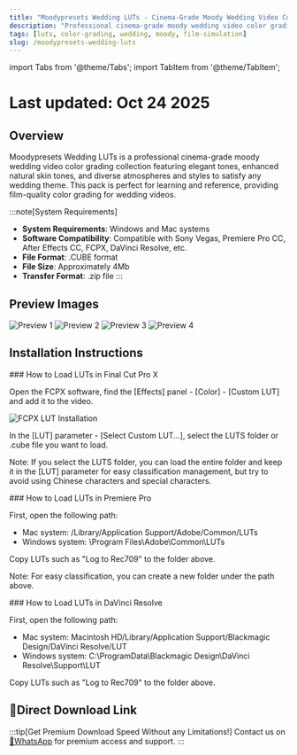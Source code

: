 ```yaml
---
title: "Moodypresets Wedding LUTs - Cinema-Grade Moody Wedding Video Color Grading"
description: "Professional cinema-grade moody wedding video color grading with elegant tones, enhanced natural skin tones, and diverse atmospheres and styles for any wedding theme."
tags: [luts, color-grading, wedding, moody, film-simulation]
slug: /moodypresets-wedding-luts
---
```


import Tabs from '@theme/Tabs';
import TabItem from '@theme/TabItem';

# Last updated: Oct 24 2025

## Overview

Moodypresets Wedding LUTs is a professional cinema-grade moody wedding video color grading collection featuring elegant tones, enhanced natural skin tones, and diverse atmospheres and styles to satisfy any wedding theme. This pack is perfect for learning and reference, providing film-quality color grading for wedding videos.

:::note[System Requirements]
- **System Requirements**: Windows and Mac systems
- **Software Compatibility**: Compatible with Sony Vegas, Premiere Pro CC, After Effects CC, FCPX, DaVinci Resolve, etc.
- **File Format**: .CUBE format
- **File Size**: Approximately 4Mb
- **Transfer Format**: .zip file
:::

## Preview Images

![Preview 1](https://www.vfx123.com/wp-content/uploads/2025/10/1759805947-da102d3af1dd8a1.jpg)
![Preview 2](https://www.vfx123.com/wp-content/uploads/2025/10/1759805952-671b29fbbc3f516.jpg)
![Preview 3](https://www.vfx123.com/wp-content/uploads/2025/10/1759805958-5e93fbd579916a4.jpg)
![Preview 4](https://www.vfx123.com/wp-content/uploads/2025/10/1759805963-1f928eb1b4e84b5.jpg)

## Installation Instructions

<Tabs>
<TabItem value="fcpx" label="Final Cut Pro X">
### How to Load LUTs in Final Cut Pro X

Open the FCPX software, find the [Effects] panel - [Color] - [Custom LUT] and add it to the video.

![FCPX LUT Installation](https://www.vfx123.com/wp-content/uploads/2022/01/1641350910-bcccd886de165eb.jpg)

In the [LUT] parameter - [Select Custom LUT...], select the LUTS folder or .cube file you want to load.

Note: If you select the LUTS folder, you can load the entire folder and keep it in the [LUT] parameter for easy classification management, but try to avoid using Chinese characters and special characters.
</TabItem>

<TabItem value="premiere" label="Premiere Pro">
### How to Load LUTs in Premiere Pro

First, open the following path:
- Mac system: /Library/Application Support/Adobe/Common/LUTs
- Windows system: \\Program Files\\Adobe\\Common\\LUTs

Copy LUTs such as "Log to Rec709" to the folder above.

Note: For easy classification, you can create a new folder under the path above.
</TabItem>

<TabItem value="resolve" label="DaVinci Resolve">
### How to Load LUTs in DaVinci Resolve

First, open the following path:
- Mac system: Macintosh HD/Library/Application Support/Blackmagic Design/DaVinci Resolve/LUT
- Windows system: C:\\ProgramData\\Blackmagic Design\\DaVinci Resolve\\Support\\LUT

Copy LUTs such as "Log to Rec709" to the folder above.
</TabItem>
</Tabs>

## 🚀Direct Download Link

:::tip[Get Premium Download Speed Without any Limitations!]
Contact us on [💬WhatsApp](https://wa.me/+8613237610083) for premium access and support.
:::
